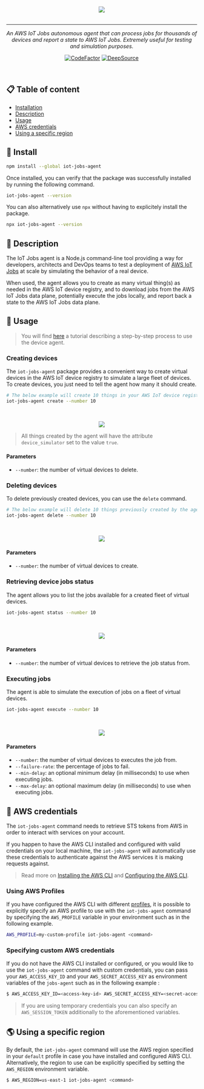 <br><br><br>
<p align="center">
  <img src="assets/icon.png">
  <br><br>
  <hr />
  <p align="center"><em>An AWS IoT Jobs autonomous agent that can process jobs for thousands of devices and report a state to AWS IoT Jobs. Extremely useful for testing and simulation purposes.</em><p>
  <p align="center">
    <a href="https://www.codefactor.io/repository/github/hqarroum/iot-jobs-agent" target="_blank"><img alt="CodeFactor" title="CodeFactor" src="https://www.codefactor.io/repository/github/hqarroum/iot-jobs-agent/badge"/></a>
    <a href="https://deepsource.io/gh/HQarroum/iot-jobs-agent/?ref=repository-badge" target="_blank"><img alt="DeepSource" title="DeepSource" src="https://deepsource.io/gh/HQarroum/iot-jobs-agent.svg/?label=active+issues&show_trend=true" /></a>
  </p>
</p>
<br>

## 📋 Table of content

- [Installation](#-install)
- [Description](#-description)
- [Usage](#usage)
- [AWS credentials](#-aws-credentials)
- [Using a specific region](#-using-a-specific-region)

## 🚀 Install

```bash
npm install --global iot-jobs-agent
```

Once installed, you can verify that the package was successfully installed by running the following command.

```bash
iot-jobs-agent --version
```

You can also alternatively use `npx` without having to explicitely install the package.

```bash
npx iot-jobs-agent --version
```

## 🔰 Description

The IoT Jobs agent is a Node.js command-line tool providing a way for developers, architects and DevOps teams to test a deployment of [AWS IoT Jobs](https://docs.aws.amazon.com/iot/latest/developerguide/iot-jobs.html) at scale by simulating the behavior of a real device.

When used, the agent allows you to create as many virtual thing(s) as needed in the AWS IoT device registry, and to download jobs from the AWS IoT Jobs data plane, potentially execute the jobs locally, and report back a state to the AWS IoT Jobs data plane.

## 📘 Usage

> You will find [here](./TUTORIAL.md) a tutorial describing a step-by-step process to use the device agent.

### Creating devices

The `iot-jobs-agent` package provides a convenient way to create virtual devices in the AWS IoT device registry to simulate a large fleet of devices. To create devices, you just need to tell the agent how many it should create.

```bash
# The below example will create 10 things in your AWS IoT device registry.
iot-jobs-agent create --number 10
```

<br />
<p align="center">
  <img src="assets/create.png" />
</p>

> All things created by the agent will have the attribute `device_simulator` set to the value `true`.

#### Parameters

- `--number`: the number of virtual devices to delete.

### Deleting devices

To delete previously created devices, you can use the `delete` command.

```bash
# The below example will delete 10 things previously created by the agent.
iot-jobs-agent delete --number 10
```

<br />
<p align="center">
  <img src="assets/delete.png" />
</p>

#### Parameters

- `--number`: the number of virtual devices to create.

### Retrieving device jobs status

The agent allows you to list the jobs available for a created fleet of virtual devices.

```bash
iot-jobs-agent status --number 10
```

<br />
<p align="center">
  <img src="assets/status.png" />
</p>

#### Parameters

- `--number`: the number of virtual devices to retrieve the job status from.

### Executing jobs

The agent is able to simulate the execution of jobs on a fleet of virtual devices.

```bash
iot-jobs-agent execute --number 10
```

<br />
<p align="center">
  <img src="assets/execute.png" />
</p>

#### Parameters

- `--number`: the number of virtual devices to executes the job from.
- `--failure-rate`: the percentage of jobs to fail.
- `--min-delay`: an optional minimum delay (in milliseconds) to use when executing jobs.
- `--max-delay`: an optional maximum delay (in milliseconds) to use when executing jobs.

## 🔐 AWS credentials

The `iot-jobs-agent` command needs to retrieve STS tokens from AWS in order to interact with services on your account.

If you happen to have the AWS CLI installed and configured with valid credentials on your local machine, the `iot-jobs-agent` will automatically use these credentials to authenticate against the AWS services it is making requests against.

> Read more on [Installing the AWS CLI](https://docs.aws.amazon.com/cli/latest/userguide/installing.html) and [Configuring the AWS CLI](https://docs.aws.amazon.com/cli/latest/userguide/cli-chap-getting-started.html).

### Using AWS Profiles

If you have configured the AWS CLI with different [profiles](https://docs.aws.amazon.com/cli/latest/userguide/cli-configure-profiles.html), it is possible to explicitly specify an AWS profile to use with the `iot-jobs-agent` command by specifying the `AWS_PROFILE` variable in your environment such as in the following example.

```bash
AWS_PROFILE=my-custom-profile iot-jobs-agent <command>
```

### Specifying custom AWS credentials

If you do not have the AWS CLI installed or configured, or you would like to use the `iot-jobs-agent` command with custom credentials, you can pass your `AWS_ACCESS_KEY_ID` and your `AWS_SECRET_ACCESS_KEY` as environment variables of the `jobs-agent` such as in the following example :

```bash
$ AWS_ACCESS_KEY_ID=<access-key-id> AWS_SECRET_ACCESS_KEY=<secret-access-key> iot-jobs-agent <command>
```

> If you are using temporary credentials you can also specify an `AWS_SESSION_TOKEN` additionally to the aforementioned variables.

## 🌎 Using a specific region

By default, the `iot-jobs-agent` command will use the AWS region specified in your `default` profile in case you have installed and configured AWS CLI. Alternatively, the region to use can be explicitly specified by setting the `AWS_REGION` environment variable.

```bash
$ AWS_REGION=us-east-1 iot-jobs-agent <command>
```
